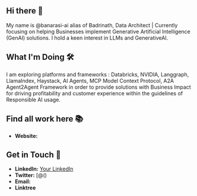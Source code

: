 ## Hi there 👋

<!--
**banarasi-ai/banarasi-ai** is a ✨ _special_ ✨ repository because its `README.md` (this file) appears on your GitHub profile.

Here are some ideas to get you started:

- 🔭 I’m currently working on ...
- 🌱 I’m currently learning ...
- 👯 I’m looking to collaborate on ...
- 🤔 I’m looking for help with ...
- 💬 Ask me about ...
- 📫 How to reach me: ...
- 😄 Pronouns: ...
- ⚡ Fun fact: ...
-->



My name is @banarasi-ai alias of Badrinath, Data Architect | Currently focusing on helping Businesses implement Generative Artificial Intelligence (GenAI) solutions. I hold a keen interest in LLMs and GenerativeAI.


## What I'm Doing 🛠️
I am exploring platforms and frameworks : Databricks, NVIDIA, Langgraph, LlamaIndex, Haystack, AI Agents, MCP Model Context Protocol, A2A Agent2Agent Framework in order to provide solutions with Business Impact for driving profitability and customer experience within the guidelines of Responsible AI usage. 

<!--
## What You'll Find Here 📚

-->

## Find all work here 📚

- **Website:** 

## Get in Touch 💌


- **LinkedIn:** [Your LinkedIn]()
- **Twitter:** [@()
- **Email:** 
- **Linktree** 


